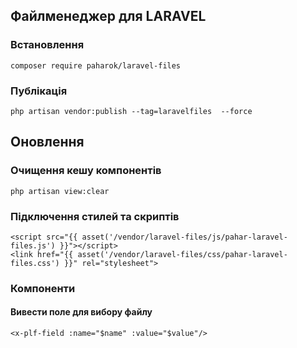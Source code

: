 ##  Файлменеджер для LARAVEL

### Встановлення
    composer require paharok/laravel-files

### Публікація
    php artisan vendor:publish --tag=laravelfiles  --force
## Оновлення
### Очищення кешу компонентів
    php artisan view:clear

### Підключення стилей та скриптів
    <script src="{{ asset('/vendor/laravel-files/js/pahar-laravel-files.js') }}"></script>
    <link href="{{ asset('/vendor/laravel-files/css/pahar-laravel-files.css') }}" rel="stylesheet">

### Компоненти
#### Вивести поле для вибору файлу
    <x-plf-field :name="$name" :value="$value"/>
